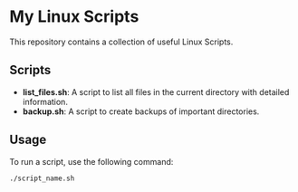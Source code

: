 # My Linux Scripts

This repository contains a collection of useful Linux Scripts.

## Scripts
- **list_files.sh**: A script to list all files in the current directory with detailed information.
- **backup.sh**: A script to create backups of important directories.

## Usage
To run a script, use the following command:
```bash
./script_name.sh

